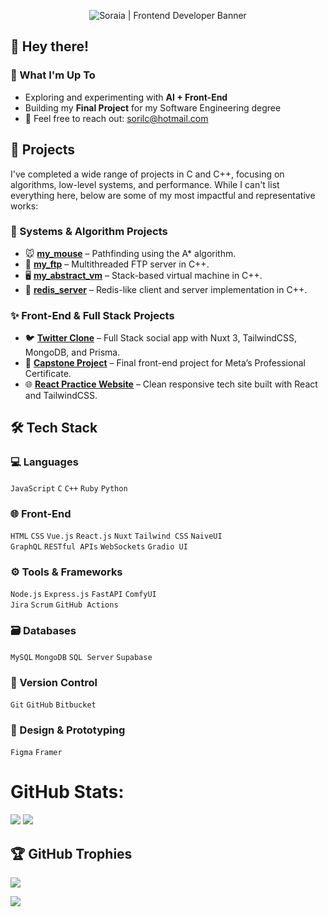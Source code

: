 <p align="center">
  <img src="https://github.com/user-attachments/assets/2f7b88a7-09e5-4db5-aa40-0cccdeca5518" alt="Soraia | Frontend Developer Banner">
</p>

## 👋 Hey there!
### 🚀 What I'm Up To

- Exploring and experimenting with **AI + Front-End**
- Building my **Final Project** for my Software Engineering degree  
- 📧 Feel free to reach out: [sorilc@hotmail.com](mailto:sorilc@hotmail.com)

## 🚀 Projects
I've completed a wide range of projects in C and C++, focusing on algorithms, low-level systems, and performance. While I can't list everything here, below are some of my most impactful and representative works:

### 🧠 Systems & Algorithm Projects
- 🐭 [**my_mouse**](https://github.com/SoraiaBarroso/My_Mouse_Project) – Pathfinding using the A* algorithm.
- 📡 [**my_ftp**](https://github.com/SoraiaBarroso/my_ftp) – Multithreaded FTP server in C++.
- 🖥️ [**my_abstract_vm**](https://github.com/SoraiaBarroso/my_abstract_vm) – Stack-based virtual machine in C++.
- 🧠 [**redis_server**](https://github.com/SoraiaBarroso/redis_server) – Redis-like client and server implementation in C++.

### ✨ Front-End & Full Stack Projects
- 🐦 [**Twitter Clone**](https://github.com/SoraiaBarroso/Full_Stack_Nuxt) – Full Stack social app with Nuxt 3, TailwindCSS, MongoDB, and Prisma.
- 📘 [**Capstone Project**](https://github.com/SoraiaBarroso/capstone_front_end) – Final front-end project for Meta’s Professional Certificate.
- 🌐 [**React Practice Website**](https://techxproject.vercel.app/) – Clean responsive tech site built with React and TailwindCSS.

## 🛠️ Tech Stack

### 💻 Languages
`JavaScript` `C` `C++` `Ruby` `Python`

### 🌐 Front-End
`HTML` `CSS` `Vue.js` `React.js` `Nuxt` `Tailwind CSS` `NaiveUI`  
`GraphQL` `RESTful APIs` `WebSockets` `Gradio UI`

### ⚙️ Tools & Frameworks
`Node.js` `Express.js` `FastAPI` `ComfyUI`  
`Jira` `Scrum` `GitHub Actions`

### 🗃️ Databases
`MySQL` `MongoDB` `SQL Server` `Supabase`

### 🔧 Version Control
`Git` `GitHub` `Bitbucket`

### 🎨 Design & Prototyping
`Figma` `Framer`

# GitHub Stats:
![](https://github-readme-streak-stats.herokuapp.com/?user=soraiaBarroso&theme=tokyonight&hide_border=true)
![](https://github-readme-stats.vercel.app/api/top-langs/?username=soraiaBarroso&theme=tokyonight&hide_border=true&include_all_commits=true&count_private=false&layout=compact)

## 🏆 GitHub Trophies
![](https://github-profile-trophy.vercel.app/?username=soraiaBarroso&theme=tokyonight&no-frame=true&no-bg=true&margin-w=4)

[![](https://visitcount.itsvg.in/api?id=soraiaBarroso&label=Profile%20Views&color=1&icon=0&pretty=true)](https://visitcount.itsvg.in)
